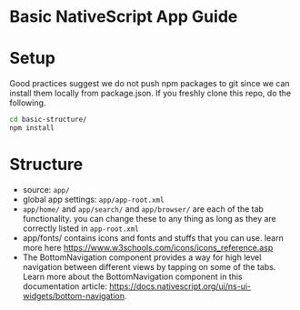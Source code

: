 # Basic NativeScript App Guide

# Setup
Good practices suggest we do not push npm packages to git since we can install them locally from package.json. If you freshly clone this repo, do the following.
```bash
cd basic-structure/
npm install
```

# Structure
- source: `app/`
- global app settings: `app/app-root.xml`
- `app/home/` and `app/search/` and `app/browser/` are each of the tab functionality. you can change these to any thing as long as they are correctly listed in `app-root.xml` 
- app/fonts/ contains icons and fonts and stuffs that you can use. learn more here https://www.w3schools.com/icons/icons_reference.asp
- The BottomNavigation component provides a way for high level navigation between different views by
  tapping on some of the tabs. Learn more about the BottomNavigation component
  in this documentation article: https://docs.nativescript.org/ui/ns-ui-widgets/bottom-navigation.
  
